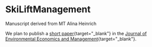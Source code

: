 # SkiLiftManagement
Manuscript derived from MT Alina Heinrich

We plan to publish a [short paper](https://www.elsevier.com/journals/journal-of-environmental-economics-and-management/0095-0696/guide-for-authors){target="_blank"} in the [Journal of Environmental Economics and Management](https://www.journals.elsevier.com/journal-of-environmental-economics-and-management){target="_blank"}.
